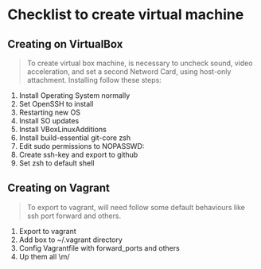 Checklist to create virtual machine
===========

Creating on VirtualBox
-----------

> To create virtual box machine, is necessary to uncheck sound,
> video acceleration, and set a second Netword Card, using 
> host-only attachment. Installing follow these steps:

1. Install Operating System normally
2. Set OpenSSH to install
3. Restarting new OS
4. Install SO updates
5. Install VBoxLinuxAdditions
6. Install build-essential git-core zsh
7. Edit sudo permissions to NOPASSWD:
8. Create ssh-key and export to github
9. Set zsh to default shell

Creating on Vagrant
--------------

>   To export to vagrant, will need follow some default behaviours
> like ssh port forward and others.

1. Export to vagrant
2. Add box to ~/.vagrant directory
3. Config Vagrantfile with forward_ports and others
4. Up them all \m/
